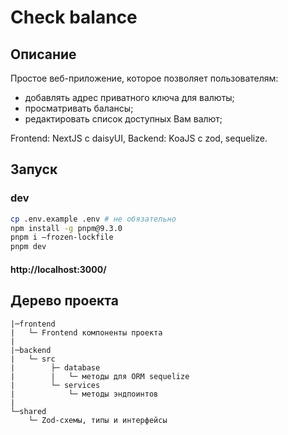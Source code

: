 # Check balance

## Описание

Простое веб-приложение, которое позволяет пользователям:

- добавлять адрес приватного ключа для валюты;
- просматривать балансы;
- редактировать список доступных Вам валют;

Frontend: NextJS с daisyUI, Backend: KoaJS с zod, sequelize.

## Запуск

### dev

```bash
cp .env.example .env # не обязательно
npm install -g pnpm@9.3.0
pnpm i —frozen-lockfile
pnpm dev
```

#### http://localhost:3000/

## Дерево проекта

```text
|─frontend
|   └─ Frontend компоненты проекта
|
|─backend
|   └─ src
|        ├─ database
|        |   └─ методы для ORM sequelize
|        └─ services
|            └─ методы эндпоинтов
|
└─shared
    └─ Zod-схемы, типы и интерфейсы
```
